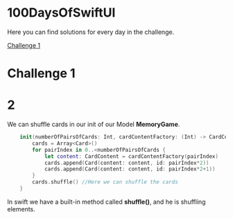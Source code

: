 # 100DaysOfSwiftUI

Here you can find solutions for every day in the challenge.

[Challenge 1](https://github.com/camotsuc/100DaysOfSwiftUI#challenge-1)

# Challenge 1

# 2
We can shuffle cards in our init of our Model **MemoryGame**.
```swift
    init(numberOfPairsOfCards: Int, cardContentFactory: (Int) -> CardContent) {
        cards = Array<Card>()
        for pairIndex in 0..<numberOfPairsOfCards {
            let content: CardContent = cardContentFactory(pairIndex)
            cards.append(Card(content: content, id: pairIndex*2))
            cards.append(Card(content: content, id: pairIndex*2+1))
        }
        cards.shuffle() //Here we can shuffle the cards
    }
```
In swift we have a built-in method called **shuffle()**, and he is shuffling elements.
